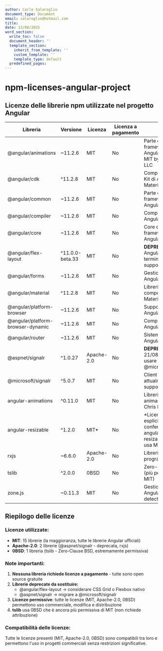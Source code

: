 ```yaml
---
author: Carlo Salaroglio
document_type: Document
email: salaroglio@hotmail.com
title: 
date: 13/08/2025
word_section:
  write_toc: false
  document_header: ''
  template_section:
    inherit_from_template: ''
    custom_template: ''
    template_type: default
  predefined_pages: 
---
```

# npm-licenses-angular-project

## Licenze delle librerie npm utilizzate nel progetto Angular

| Libreria | Versione | Licenza | Licenza a pagamento | Note |
|----------|----------|---------|---------------------|------|
| @angular/animations | ~11.2.6 | MIT | No | Parte del framework Angular, licenza MIT by Google LLC |
| @angular/cdk | ^11.2.8 | MIT | No | Component Dev Kit di Angular Material |
| @angular/common | ~11.2.6 | MIT | No | Parte del framework Angular core |
| @angular/compiler | ~11.2.6 | MIT | No | Compilatore Angular |
| @angular/core | ~11.2.6 | MIT | No | Core del framework Angular |
| @angular/flex-layout | ^11.0.0-beta.33 | MIT | No | **DEPRECATO** - Angular team ha terminato il supporto |
| @angular/forms | ~11.2.6 | MIT | No | Gestione form Angular |
| @angular/material | ^11.2.8 | MIT | No | Libreria componenti Material Design |
| @angular/platform-browser | ~11.2.6 | MIT | No | Supporto browser Angular |
| @angular/platform-browser-dynamic | ~11.2.6 | MIT | No | Compilazione JIT Angular |
| @angular/router | ~11.2.6 | MIT | No | Sistema di routing Angular |
| @aspnet/signalr | ^1.0.27 | Apache-2.0 | No | **DEPRECATO** dal 21/08/2021 - usare @microsoft/signalr |
| @microsoft/signalr | ^5.0.7 | MIT | No | Client SignalR attualmente supportato |
| angular-animations | ^0.11.0 | MIT | No | Libreria di animazioni di Chris Filipowski |
| angular-resizable | ^1.2.0 | MIT* | No | *Licenza non esplicitamente confermata, ma angular-resizable-element usa MIT |
| rxjs | ~6.6.0 | Apache-2.0 | No | Libreria reactive programming |
| tslib | ^2.0.0 | 0BSD | No | Zero-Clause BSD (più permissiva di MIT) |
| zone.js | ~0.11.3 | MIT | No | Gestione zone per Angular change detection |

## Riepilogo delle licenze

### Licenze utilizzate:
- **MIT**: 15 librerie (la maggioranza, tutte le librerie Angular ufficiali)
- **Apache-2.0**: 2 librerie (@aspnet/signalr - deprecata, rxjs)
- **0BSD**: 1 libreria (tslib - Zero-Clause BSD, estremamente permissiva)

### Note importanti:
1. **Nessuna libreria richiede licenze a pagamento** - tutte sono open source gratuite
2. **Librerie deprecate da sostituire:**
   - @angular/flex-layout → considerare CSS Grid o Flexbox nativo
   - @aspnet/signalr → migrare a @microsoft/signalr
3. **Licenze permissive**: tutte le licenze (MIT, Apache-2.0, 0BSD) permettono uso commerciale, modifica e distribuzione
4. **tslib** usa 0BSD che è ancora più permissiva di MIT (non richiede attribuzione)

### Compatibilità delle licenze:
Tutte le licenze presenti (MIT, Apache-2.0, 0BSD) sono compatibili tra loro e permettono l'uso in progetti commerciali senza restrizioni significative.